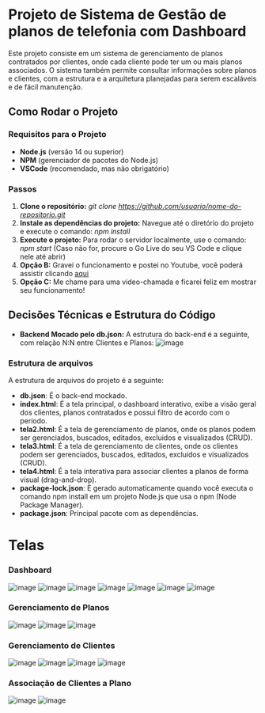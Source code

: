 # Projeto de Sistema de Gestão de planos de telefonia com Dashboard

Este projeto consiste em um sistema de gerenciamento de planos contratados por clientes, onde cada cliente pode ter um ou mais planos associados. O sistema também permite consultar informações sobre planos e clientes, com a estrutura e a arquitetura planejadas para serem escaláveis e de fácil manutenção.

## Como Rodar o Projeto

### Requisitos para o Projeto

- **Node.js** (versão 14 ou superior)
- **NPM** (gerenciador de pacotes do Node.js)
- **VSCode** (recomendado, mas não obrigatório)

### Passos

1. **Clone o repositório:** _git clone https://github.com/usuario/nome-do-repositorio.git_
2. **Instale as dependências do projeto:** Navegue até o diretório do projeto e execute o comando: _npm install_
3. **Execute o projeto:** Para rodar o servidor localmente, use o comando: _npm start_ (Caso não for, procure o Go Live do seu VS Code e clique nele até abrir)
4. **Opção B:** Gravei o funcionamento e postei no Youtube, você poderá assistir clicando [aqui](https://youtu.be/yvrJsEHyhak)
5. **Opção C:** Me chame para uma video-chamada e ficarei feliz em mostrar seu funcionamento!


## Decisões Técnicas e Estrutura do Código

- **Backend Mocado pelo db.json:**
A estrutura do back-end é a seguinte, com relação N:N entre Clientes e Planos: ![image](https://github.com/user-attachments/assets/6e634e77-4ea5-41cb-913f-9a263a82d88e)

### Estrutura de arquivos

A estrutura de arquivos do projeto é a seguinte:
- **db.json**: É o back-end mockado.
- **index.html**: É a tela principal, o dashboard interativo, exibe a visão geral dos clientes, planos contratados e possui filtro de acordo com o período.
- **tela2.html**: É a tela de gerenciamento de planos, onde os planos podem ser gerenciados, buscados, editados, excluidos e visualizados (CRUD).
- **tela3.html**: É a tela de gerenciamento de clientes, onde os clientes podem ser gerenciados, buscados, editados, excluidos e visualizados (CRUD).
- **tela4.html**: É a tela interativa para associar clientes a planos de forma visual (drag-and-drop).
- **package-lock.json**: É gerado automaticamente quando você executa o comando npm install em um projeto Node.js que usa o npm (Node Package Manager).
- **package.json**: Principal pacote com as dependências.

# Telas

### Dashboard
![image](https://github.com/user-attachments/assets/82652d6f-98d5-4eeb-b190-bc00ebe609c2)
![image](https://github.com/user-attachments/assets/02550556-c8a3-4a8d-a5b5-d1e7a3326aae)
![image](https://github.com/user-attachments/assets/1a20058c-a493-4668-8881-22537c557318)
![image](https://github.com/user-attachments/assets/5750bdaf-25ce-44bc-8b71-55e06e915550)
![image](https://github.com/user-attachments/assets/1c91b89b-d8a1-41ca-af10-f9b5276add7b)
![image](https://github.com/user-attachments/assets/0f3698ae-c163-46a8-99ec-6adfe0c9907d)
![image](https://github.com/user-attachments/assets/f917c9fc-4120-4f8a-afb0-5d5b4f0e4e81)


### Gerenciamento de Planos
![image](https://github.com/user-attachments/assets/99408873-5d2f-4abb-9d29-537981da2b93)
![image](https://github.com/user-attachments/assets/8d4371b5-f701-4142-96dd-d4ec4374dc41)
![image](https://github.com/user-attachments/assets/6fb1ee01-1a9b-41b1-84ae-8ec3907dd8d8)


### Gerenciamento de Clientes
![image](https://github.com/user-attachments/assets/9b0e0816-2039-4028-be80-3fa9447209d9)
![image](https://github.com/user-attachments/assets/deab1699-70a6-4a30-9816-b318a1087c69)
![image](https://github.com/user-attachments/assets/3616f802-90e6-4c6e-820c-e41b37482bdb)
![image](https://github.com/user-attachments/assets/1f9571f3-8c70-4aad-ac8d-a713c64541db)



### Associação de Clientes a Plano
![image](https://github.com/user-attachments/assets/5c730498-2144-411f-be87-b53f7fe35e3f)
![image](https://github.com/user-attachments/assets/e5c8a4ac-de8a-4a7b-bb07-b6f9eb787666)










